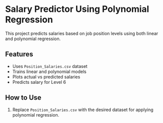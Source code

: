 # Salary Predictor Using Polynomial Regression

This project predicts salaries based on job position levels using both linear and polynomial regression.

## Features
- Uses `Position_Salaries.csv` dataset
- Trains linear and polynomial models
- Plots actual vs predicted salaries
- Predicts salary for Level 6

## How to Use
1. Replace `Position_Salaries.csv` with the desired dataset for applying polynomial regression.
